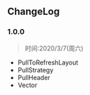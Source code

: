 ## ChangeLog

### 1.0.0
> 时间:2020/3/7(周六)

* PullToRefreshLayout
* PullStrategy
* PullHeader
* Vector
